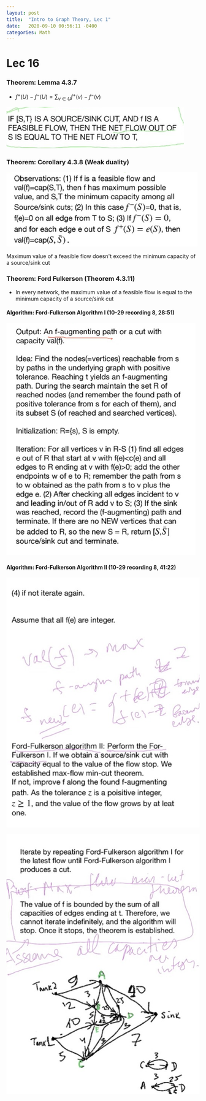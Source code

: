 ```yaml
---
layout: post
title:  "Intro to Graph Theory, Lec 1"
date:   2020-09-10 00:56:11 -0400
categories: Math
---
```

# Lec 16
### Theorem: Lemma 4.3.7
* $f^+(U) - f^-(U) = \sum_{v \in U}f^+(v) - f^-(v)$

![](../assets/img/2020-11-03-16-11-29.png)

### Theorem: Corollary 4.3.8 (Weak duality)

![](../assets/img/2020-11-03-16-13-36.png)

Maximum value of a feasible flow doesn't exceed the minimum capacity of a source/sink cut



### Theorem: Ford Fulkerson (Theorem 4.3.11)
* In every network, the maximum value of a feasible flow is equal to the minimum capacity of a source/sink cut

#### Algorithm: Ford-Fulkerson Algorithm I (10-29 recording 8, 28:51)
![](../assets/img/2020-11-03-16-18-50.png)

#### Algorithm: Ford-Fulkerson Algorithm II (10-29 recording 8, 41:22)

![](../assets/img/2020-11-03-16-19-29.png)

![](../assets/img/2020-11-03-16-20-03.png)